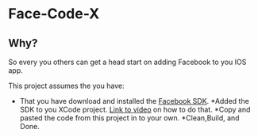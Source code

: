 Face-Code-X
====================

Why?
---------------------
So every you others can get a head start on adding Facebook to you IOS app. 

This project assumes the you have:
* That you have download and installed the [Facebook SDK](https://github.com/downloads/facebook/facebook-ios-sdk/FacebookSDK-3.1.pkg).
*Added the SDK to you XCode project. [Link to video](https://www.facebook.com/video/video.php?v=10151424039669838) on how to do that.
*Copy and pasted the code from this project in to your own.
*Clean,Build, and Done.